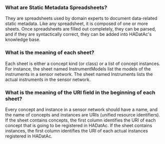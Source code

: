 ### What are Static Metadata Spreadsheets?

They are spreadsheets used by domain experts to document data-related static metadata. Like any spreadsheet, it is composed of one or more sheets. Once spreadsheets are filled out completely, they can be parsed, and if they are syntactically correct, they can be added into HADatAc's knowledge base.  
  
### What is the meaning of each sheet?

Each sheet is either a concept kind (or class) or a list of concept instances. For instance, the sheet named InstrumentModels list the models of the instruments in a sensor network. The sheet named Instruments lists the actual instruments in the sensor network. 

### What is the meaning of the URI field in the beginning of each sheet?

Every concept and instance in a sensor network should have a name, and the name of concepts and instances are URIs (unified resource identifiers). If the sheet contains concepts, the first column identifies the URI of each concept that is going to be registered in HADatAc. If the sheet contains instances, the first column identifies the URI of each actual instances registered in HADatAc.

   